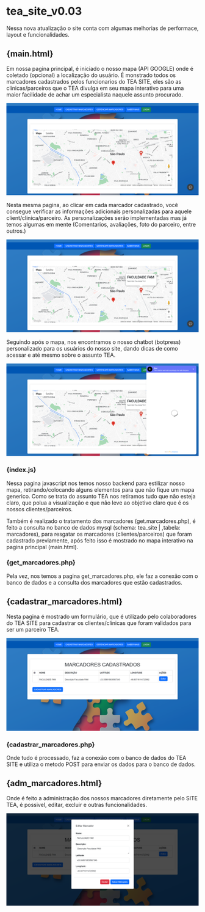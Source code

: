 # tea_site_v0.03
 
 Nessa nova atualização o site conta com algumas melhorias de performace, layout e funcionalidades.

 ## {main.html}
 Em nossa pagina principal, é iniciado o nosso mapa (API GOOGLE) onde é coletado (opcional) a localização do usuário. É monstrado todos os marcadores cadastrados pelos funcionarios do TEA SITE, eles são as clinicas/parceiros que o TEA divulga em seu mapa interativo para uma maior facilidade de achar um especialista naquele assunto procurado.

 ![Alt text](./img/readme.1.png)

 Nesta mesma pagina, ao clicar em cada marcador cadastrado, você consegue verificar as informações adicionais personalizadas para aquele client/clinica/parceiro. As personalizações serão implementadas mas já temos algumas em mente (Comentarios, avaliações, foto do parceiro, entre outros.)

 ![Alt text](./img/readme.2.png)

 Seguindo após o mapa, nos encontramos o nosso chatbot (botpress) personalizado para os usuários do nosso site, dando dicas de como acessar e até mesmo sobre o assunto TEA.

  ![Alt text](./img/readme.3.png)

### {index.js}
Nessa pagina javascript nos temos nosso backend para estilizar nosso mapa, retirando/colocando alguns elementos para que não fique um mapa generico. Como se trata do assunto TEA nos retiramos tudo que não esteja claro, que polua a visualização e que não leve ao objetivo claro que é os nossos clientes/parceiros.

Também é realizado o tratamento dos marcadores (get.marcadores.php), é feito a consulta no banco de dados mysql (schema: tea_site | ,tabela: marcadores), para resgatar os marcadores (clientes/parceiros) que foram cadastrado previamente, após feito isso é mostrado no mapa interativo na pagina principal (main.html).

### {get_marcadores.php}
Pela vez, nos temos a pagina get_marcadores.php, ele faz a conexão com o banco de  dados e a consulta dos marcadores que estão cadastrados.

## {cadastrar_marcadores.html}
Nesta pagina é mostrado um formulário, que é utilizado pelo colaboradores do TEA SITE para cadastrar os clientes/clinicas que foram validados para ser um parceiro TEA.

 ![Alt text](./img/readme.5.png)

### {cadastrar_marcadores.php}
Onde tudo é processado, faz a conexão com o banco de dados do TEA SITE e utiliza o metodo POST para enviar os dados para o banco de dados.

## {adm_marcadores.html}
Onde é feito a administração dos nossos marcadores diretamente pelo SITE TEA, é possivel, editar, excluir e outras funcionalidades.

 ![Alt text](./img/readme.6.png)



